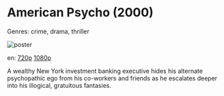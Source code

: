 # American Psycho (2000)

Genres: crime, drama, thriller

![poster](http://image.tmdb.org/t/p/w500/qXsylPM4Lr5397R3eHrfqHhTUNc.jpg)

en:
  [720p](magnet:?xt=urn:btih:5AD19028D8880A9AA16B8B4B6E511E31F68B124E&tr=udp://glotorrents.pw:6969/announce&tr=udp://tracker.opentrackr.org:1337/announce&tr=udp://torrent.gresille.org:80/announce&tr=udp://tracker.openbittorrent.com:80&tr=udp://tracker.coppersurfer.tk:6969&tr=udp://tracker.leechers-paradise.org:6969&tr=udp://p4p.arenabg.ch:1337&tr=udp://tracker.internetwarriors.net:1337)
  [1080p](magnet:?xt=urn:btih:70DB29B66672E8676BFFC9EA50B4E3F9232F14E2&tr=udp://glotorrents.pw:6969/announce&tr=udp://tracker.opentrackr.org:1337/announce&tr=udp://torrent.gresille.org:80/announce&tr=udp://tracker.openbittorrent.com:80&tr=udp://tracker.coppersurfer.tk:6969&tr=udp://tracker.leechers-paradise.org:6969&tr=udp://p4p.arenabg.ch:1337&tr=udp://tracker.internetwarriors.net:1337)
  


A wealthy New York investment banking executive hides his alternate psychopathic ego from his co-workers and friends as he escalates deeper into his illogical, gratuitous fantasies.